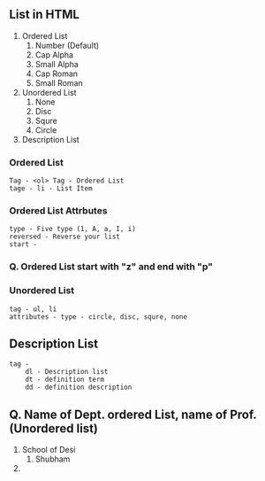 ## List in HTML
1. Ordered List 
   1. Number (Default)
   2. Cap Alpha
   3. Small Alpha
   4. Cap Roman
   5. Small Roman
2. Unordered List
   1. None
   2. Disc
   3. Squre
   4. Circle
3. Description List

### Ordered List
    Tag - <ol> Tag - Ordered List
    tage - li - List Item
### Ordered List Attrbutes
    type - Five type (1, A, a, I, i)
    reversed - Reverse your list
    start - 

### Q. Ordered List start with "z" and end with "p"

### Unordered List 
    tag - ul, li
    attributes - type - circle, disc, squre, none

## Description List
    tag -
        dl - Description list
        dt - definition term
        dd - definition description

## Q. Name of Dept. ordered List, name of Prof. (Unordered list)

1. School of Desi
   1. Shubham
2. 